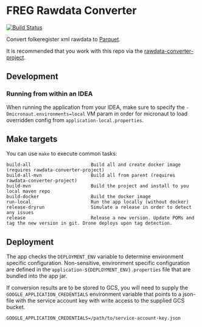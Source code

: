 # FREG Rawdata Converter
[![Build Status](https://dev.azure.com/statisticsnorway/Dapla/_apis/build/status/statisticsnorway.rawdata-converter-app-freg?branchName=master)](https://dev.azure.com/statisticsnorway/Dapla/_build/latest?definitionId=55&branchName=master)

Convert folkeregister xml rawdata to [Parquet](https://en.wikipedia.org/wiki/Apache_Parquet).

It is recommended that you work with this repo via the [rawdata-converter-project](https://github.com/statisticsnorway/rawdata-converter-project).


## Development

### Running from within an IDEA

When running the application from your IDEA, make sure to specify the `-Dmicronaut.environments=local`
VM param in order for micronaut to load overridden config from `application-local.properties`.


## Make targets

You can use `make` to execute common tasks:
```
build-all                      Build all and create docker image (requires rawdata-converter-project)
build-all-mvn                  Build all from parent (requires rawdata-converter-project)
build-mvn                      Build the project and install to you local maven repo
build-docker                   Build the docker image
run-local                      Run the app locally (without docker)
release-dryrun                 Simulate a release in order to detect any issues
release                        Release a new version. Update POMs and tag the new version in git. Drone deploys upon tag detection.
```


## Deployment 

The app checks the `DEPLOYMENT_ENV` variable to determine environment specific
configuration. Non-sensitive, environment specific configuration are defined
in the `application-${DEPLOYMENT_ENV}.properties` file that are bundled into
the app jar.

If conversion results are to be stored to GCS, you will need to supply the
`GOOGLE_APPLICATION_CREDENTIALS` environment variable that points to a
json-file with the service account key with write access to the supplied GCS
bucket.

```
GOOGLE_APPLICATION_CREDENTIALS=/path/to/service-account-key.json
```
